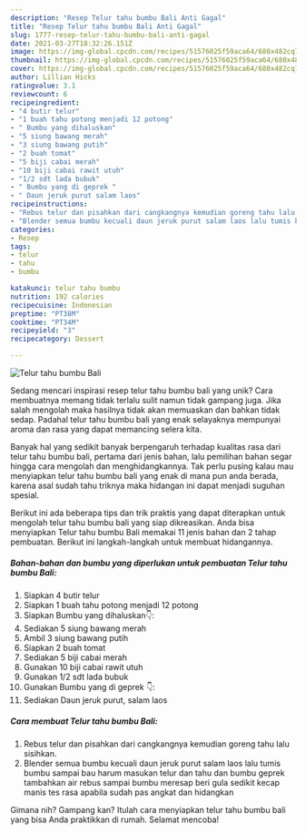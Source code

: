 ```yaml
---
description: "Resep Telur tahu bumbu Bali Anti Gagal"
title: "Resep Telur tahu bumbu Bali Anti Gagal"
slug: 1777-resep-telur-tahu-bumbu-bali-anti-gagal
date: 2021-03-27T18:32:26.151Z
image: https://img-global.cpcdn.com/recipes/51576025f59aca64/680x482cq70/telur-tahu-bumbu-bali-foto-resep-utama.jpg
thumbnail: https://img-global.cpcdn.com/recipes/51576025f59aca64/680x482cq70/telur-tahu-bumbu-bali-foto-resep-utama.jpg
cover: https://img-global.cpcdn.com/recipes/51576025f59aca64/680x482cq70/telur-tahu-bumbu-bali-foto-resep-utama.jpg
author: Lillian Hicks
ratingvalue: 3.1
reviewcount: 6
recipeingredient:
- "4 butir telur"
- "1 buah tahu potong menjadi 12 potong"
- " Bumbu yang dihaluskan"
- "5 siung bawang merah"
- "3 siung bawang putih"
- "2 buah tomat"
- "5 biji cabai merah"
- "10 biji cabai rawit utuh"
- "1/2 sdt lada bubuk"
- " Bumbu yang di geprek "
- " Daun jeruk purut salam laos"
recipeinstructions:
- "Rebus telur dan pisahkan dari cangkangnya kemudian goreng tahu lalu sisihkan."
- "Blender semua bumbu kecuali daun jeruk purut salam laos lalu tumis bumbu sampai bau harum masukan telur dan tahu dan bumbu geprek tambahkan air rebus sampai bumbu meresap beri gula sedikit kecap manis tes rasa apabila sudah pas angkat dan hidangkan"
categories:
- Resep
tags:
- telur
- tahu
- bumbu

katakunci: telur tahu bumbu 
nutrition: 192 calories
recipecuisine: Indonesian
preptime: "PT38M"
cooktime: "PT34M"
recipeyield: "3"
recipecategory: Dessert

---
```



![Telur tahu bumbu Bali](https://img-global.cpcdn.com/recipes/51576025f59aca64/680x482cq70/telur-tahu-bumbu-bali-foto-resep-utama.jpg)

Sedang mencari inspirasi resep telur tahu bumbu bali yang unik? Cara membuatnya memang tidak terlalu sulit namun tidak gampang juga. Jika salah mengolah maka hasilnya tidak akan memuaskan dan bahkan tidak sedap. Padahal telur tahu bumbu bali yang enak selayaknya mempunyai aroma dan rasa yang dapat memancing selera kita.



Banyak hal yang sedikit banyak berpengaruh terhadap kualitas rasa dari telur tahu bumbu bali, pertama dari jenis bahan, lalu pemilihan bahan segar hingga cara mengolah dan menghidangkannya. Tak perlu pusing kalau mau menyiapkan telur tahu bumbu bali yang enak di mana pun anda berada, karena asal sudah tahu triknya maka hidangan ini dapat menjadi suguhan spesial.


Berikut ini ada beberapa tips dan trik praktis yang dapat diterapkan untuk mengolah telur tahu bumbu bali yang siap dikreasikan. Anda bisa menyiapkan Telur tahu bumbu Bali memakai 11 jenis bahan dan 2 tahap pembuatan. Berikut ini langkah-langkah untuk membuat hidangannya.

<!--inarticleads1-->

##### Bahan-bahan dan bumbu yang diperlukan untuk pembuatan Telur tahu bumbu Bali:

1. Siapkan 4 butir telur
1. Siapkan 1 buah tahu potong menjadi 12 potong
1. Siapkan  Bumbu yang dihaluskan👇:
1. Sediakan 5 siung bawang merah
1. Ambil 3 siung bawang putih
1. Siapkan 2 buah tomat
1. Sediakan 5 biji cabai merah
1. Gunakan 10 biji cabai rawit utuh
1. Gunakan 1/2 sdt lada bubuk
1. Gunakan  Bumbu yang di geprek 👇:
1. Sediakan  Daun jeruk purut, salam laos




<!--inarticleads2-->

##### Cara membuat Telur tahu bumbu Bali:

1. Rebus telur dan pisahkan dari cangkangnya kemudian goreng tahu lalu sisihkan.
1. Blender semua bumbu kecuali daun jeruk purut salam laos lalu tumis bumbu sampai bau harum masukan telur dan tahu dan bumbu geprek tambahkan air rebus sampai bumbu meresap beri gula sedikit kecap manis tes rasa apabila sudah pas angkat dan hidangkan




Gimana nih? Gampang kan? Itulah cara menyiapkan telur tahu bumbu bali yang bisa Anda praktikkan di rumah. Selamat mencoba!
